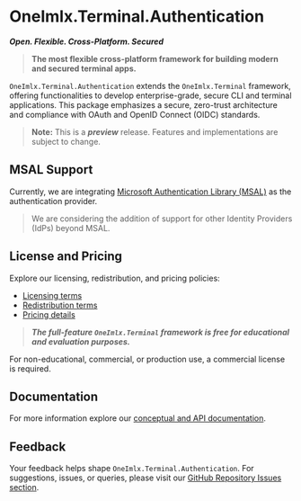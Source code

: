 ﻿# OneImlx.Terminal.Authentication

***Open. Flexible. Cross-Platform. Secured***

> **The most flexible cross-platform framework for building modern and secured terminal apps.**

`OneImlx.Terminal.Authentication` extends the `OneImlx.Terminal` framework, offering functionalities to develop enterprise-grade, secure CLI and terminal applications. This package emphasizes a secure, zero-trust architecture and compliance with OAuth and OpenID Connect (OIDC) standards.

> **Note:**  This is a ***preview*** release. Features and implementations are subject to change.

## MSAL Support
Currently, we are integrating [Microsoft Authentication Library (MSAL)](https://learn.microsoft.com/en-us/entra/identity-platform/msal-overview) as the authentication provider.

> We are considering the addition of support for other Identity Providers (IdPs) beyond MSAL.

## License and Pricing
Explore our licensing, redistribution, and pricing policies:
- [Licensing terms](https://terms.perpetualintelligence.com/articles/licensing.html)
- [Redistribution terms](https://terms.perpetualintelligence.com/articles/redistribution.html)
- [Pricing details](https://www.perpetualintelligence.com/products/picli#pricing)

> ***The full-feature `OneImlx.Terminal` framework is free for educational and evaluation purposes.***

For non-educational, commercial, or production use, a commercial license is required.

## Documentation
For more information explore our [conceptual and API documentation](https://docs.perpetualintelligence.com/).

## Feedback
Your feedback helps shape `OneImlx.Terminal.Authentication`. For suggestions, issues, or queries, please visit our [GitHub Repository Issues section](https://github.com/PerpetualIntelligence/terminal/issues).